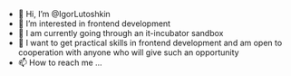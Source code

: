 - 👋 Hi, I’m @IgorLutoshkin
- 👀 I’m interested in frontend development
- 🌱 I am currently going through an it-incubator sandbox
- 💞️ I want to get practical skills in frontend development and am open to cooperation with anyone who will give such an opportunity
- 📫 How to reach me ...

<!---
IgorLutoshkin/IgorLutoshkin is a ✨ special ✨ repository because its `README.md` (this file) appears on your GitHub profile.
You can click the Preview link to take a look at your changes.
--->
